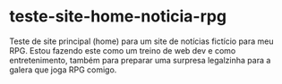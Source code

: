 # teste-site-home-noticia-rpg
Teste de site principal (home) para um site de notícias fictício para meu RPG.
Estou fazendo este como um treino de web dev e como entretenimento, também para preparar uma surpresa legalzinha para a galera que joga RPG comigo.
